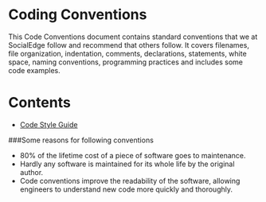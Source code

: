 # Coding Conventions

This Code Conventions document contains standard conventions that we at SocialEdge follow and recommend that others follow. It covers filenames, file organization, indentation, comments, declarations, statements, white space, naming conventions, programming practices and includes some code examples.

# Contents
* [Code Style Guide](code-style.md)

###Some reasons for following conventions
* 80% of the lifetime cost of a piece of software goes to maintenance.
* Hardly any software is maintained for its whole life by the original author.
* Code conventions improve the readability of the software, allowing engineers to understand new code more quickly and thoroughly.